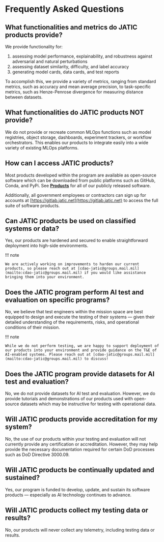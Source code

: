 # Frequently Asked Questions

## What functionalities and metrics do JATIC products provide?

We provide functionality for:

1. assessing model performance, explainability, and robustness against adversarial and natural perturbations
1. assessing dataset similarity, difficulty, and label accuracy
1. generating model cards, data cards, and test reports

To accomplish this, we provide a variety of metrics, ranging from standard metrics, such as accuracy and mean average precision, to task-specific metrics, such as Henze-Penrose divergence for measuring distance between datasets.

## What functionalities do JATIC products NOT provide?

We do not provide or recreate common MLOps functions such as model registries, object storage, dashboards, experiment trackers, or workflow orchestrators. This enables our products to integrate easily into a wide variety of existing MLOps platforms.

## How can I access JATIC products?

Most products developed within the program are available as open-source software which can be downloaded from public platforms such as GitHub, Conda, and PyPi. See [**Products**](../products.md) for all of our publicly released software.

Additionally, all government employees or contractors can sign up for accounts at [https://gitlab.jatic.net](https://gitlab.jatic.net) to access the full suite of software products.

## Can JATIC products be used on classified systems or data?

Yes, our products are hardened and secured to enable straightforward deployment into high-side environments.

!!! note

    We are actively working on improvements to harden our current products, so please reach out at [cdao-jatic@groups.mail.mil](mailto:cdao-jatic@groups.mail.mil) if you would like assistance bringing them into your environment.

## Does the JATIC program perform AI test and evaluation on specific programs?

No, we believe that test engineers within the mission space are best equipped to design and execute the testing of their systems — given their detailed understanding of the requirements, risks, and operational conditions of their mission.

!!! note

    While we do not perform testing, we are happy to support deployment of our products into your environment and provide guidance on the T&E of AI-enabled systems. Please reach out at [cdao-jatic@groups.mail.mil](mailto:cdao-jatic@groups.mail.mil) to discuss!

## Does the JATIC program provide datasets for AI test and evaluation?

No, we do not provide datasets for AI test and evaluation. However, we do provide tutorials and demonstrations of our products used with open-source datasets which may be instructive for testing with operational data.

## Will JATIC products provide accreditation for my system?

No, the use of our products within your testing and evaluation will not currently provide any certification or accreditation. However, they may help provide the necessary documentation required for certain DoD processes such as DoD Directive 3000.09.

## Will JATIC products be continually updated and sustained?

Yes, our program is funded to develop, update, and sustain its software products — especially as AI technology continues to advance.

## Will JATIC products collect my testing data or results?

No, our products will never collect any telemetry, including testing data or results.

